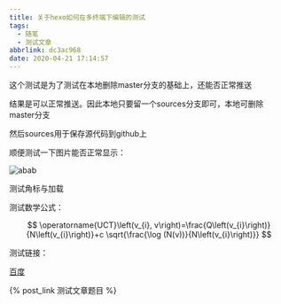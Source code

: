 ```yaml
---
title: 关于hexo如何在多终端下编辑的测试
tags:
  - 随笔
  - 测试文章
abbrlink: dc3ac968
date: 2020-04-21 17:14:57
---
```


这个测试是为了测试在本地删除master分支的基础上，还能否正常推送

结果是可以正常推送。因此本地只要留一个sources分支即可，本地可删除master分支

然后sources用于保存源代码到github上

顺便测试一下图片能否正常显示：

<!--more-->

![abab](https://cdn.jsdelivr.net/gh/ysl970629/public_picture_bed_01@latest//img/20200421172021.png)

测试角标与加载

测试数学公式：

$$
\operatorname{UCT}\left(v_{i}, v\right)=\frac{Q\left(v_{i}\right)}{N\left(v_{i}\right)}+c \sqrt{\frac{\log (N(v))}{N\left(v_{i}\right)}}
$$

测试链接：

[百度](http://www.baidu.com) 

{% post_link 测试文章题目 %}

